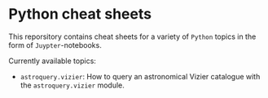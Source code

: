 # Python cheat sheets

This reporsitory contains cheat sheets for a variety of `Python` topics in the
form of `Juypter`-notebooks.

Currently available topics:

- `astroquery.vizier`: How to query an astronomical Vizier catalogue with the
  `astroquery.vizier` module.

